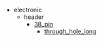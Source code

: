 * electronic
  * header
    * [38_pin](electronic/header/38_pin)
      * [through_hole_long](electronic/header/38_pin/through_hole_long)
